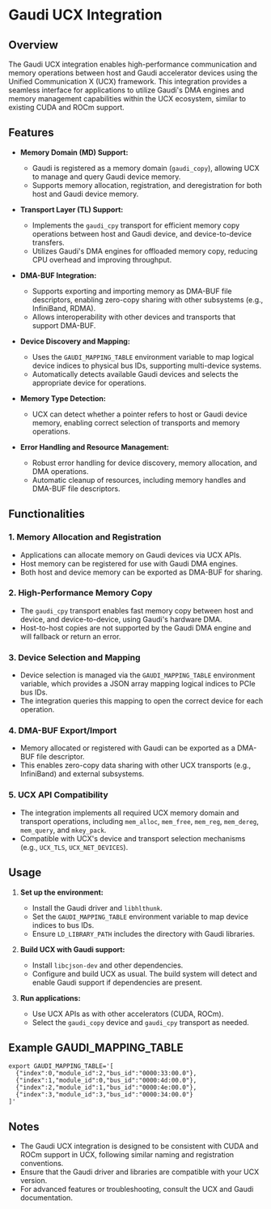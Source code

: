 # Gaudi UCX Integration

## Overview
The Gaudi UCX integration enables high-performance communication and memory operations between host and Gaudi accelerator devices using the Unified Communication X (UCX) framework. This integration provides a seamless interface for applications to utilize Gaudi's DMA engines and memory management capabilities within the UCX ecosystem, similar to existing CUDA and ROCm support.

## Features

- **Memory Domain (MD) Support:**
  - Gaudi is registered as a memory domain (`gaudi_copy`), allowing UCX to manage and query Gaudi device memory.
  - Supports memory allocation, registration, and deregistration for both host and Gaudi device memory.

- **Transport Layer (TL) Support:**
  - Implements the `gaudi_cpy` transport for efficient memory copy operations between host and Gaudi device, and device-to-device transfers.
  - Utilizes Gaudi's DMA engines for offloaded memory copy, reducing CPU overhead and improving throughput.

- **DMA-BUF Integration:**
  - Supports exporting and importing memory as DMA-BUF file descriptors, enabling zero-copy sharing with other subsystems (e.g., InfiniBand, RDMA).
  - Allows interoperability with other devices and transports that support DMA-BUF.

- **Device Discovery and Mapping:**
  - Uses the `GAUDI_MAPPING_TABLE` environment variable to map logical device indices to physical bus IDs, supporting multi-device systems.
  - Automatically detects available Gaudi devices and selects the appropriate device for operations.

- **Memory Type Detection:**
  - UCX can detect whether a pointer refers to host or Gaudi device memory, enabling correct selection of transports and memory operations.

- **Error Handling and Resource Management:**
  - Robust error handling for device discovery, memory allocation, and DMA operations.
  - Automatic cleanup of resources, including memory handles and DMA-BUF file descriptors.

## Functionalities

### 1. Memory Allocation and Registration
- Applications can allocate memory on Gaudi devices via UCX APIs.
- Host memory can be registered for use with Gaudi DMA engines.
- Both host and device memory can be exported as DMA-BUF for sharing.

### 2. High-Performance Memory Copy
- The `gaudi_cpy` transport enables fast memory copy between host and device, and device-to-device, using Gaudi's hardware DMA.
- Host-to-host copies are not supported by the Gaudi DMA engine and will fallback or return an error.

### 3. Device Selection and Mapping
- Device selection is managed via the `GAUDI_MAPPING_TABLE` environment variable, which provides a JSON array mapping logical indices to PCIe bus IDs.
- The integration queries this mapping to open the correct device for each operation.

### 4. DMA-BUF Export/Import
- Memory allocated or registered with Gaudi can be exported as a DMA-BUF file descriptor.
- This enables zero-copy data sharing with other UCX transports (e.g., InfiniBand) and external subsystems.

### 5. UCX API Compatibility
- The integration implements all required UCX memory domain and transport operations, including `mem_alloc`, `mem_free`, `mem_reg`, `mem_dereg`, `mem_query`, and `mkey_pack`.
- Compatible with UCX's device and transport selection mechanisms (e.g., `UCX_TLS`, `UCX_NET_DEVICES`).

## Usage

1. **Set up the environment:**
   - Install the Gaudi driver and `libhlthunk`.
   - Set the `GAUDI_MAPPING_TABLE` environment variable to map device indices to bus IDs.
   - Ensure `LD_LIBRARY_PATH` includes the directory with Gaudi libraries.

2. **Build UCX with Gaudi support:**
   - Install `libcjson-dev` and other dependencies.
   - Configure and build UCX as usual. The build system will detect and enable Gaudi support if dependencies are present.

3. **Run applications:**
   - Use UCX APIs as with other accelerators (CUDA, ROCm).
   - Select the `gaudi_copy` device and `gaudi_cpy` transport as needed.

## Example GAUDI_MAPPING_TABLE

```
export GAUDI_MAPPING_TABLE='[
  {"index":0,"module_id":2,"bus_id":"0000:33:00.0"},
  {"index":1,"module_id":0,"bus_id":"0000:4d:00.0"},
  {"index":2,"module_id":1,"bus_id":"0000:4e:00.0"},
  {"index":3,"module_id":3,"bus_id":"0000:34:00.0"}
]'
```

## Notes
- The Gaudi UCX integration is designed to be consistent with CUDA and ROCm support in UCX, following similar naming and registration conventions.
- Ensure that the Gaudi driver and libraries are compatible with your UCX version.
- For advanced features or troubleshooting, consult the UCX and Gaudi documentation.
